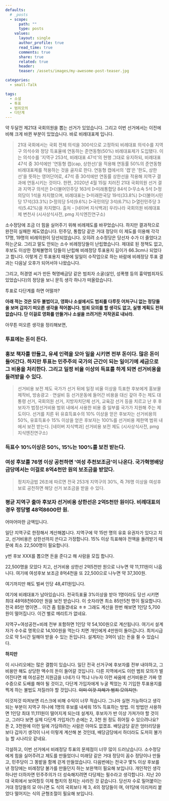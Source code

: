 ```yaml
---
defaults:
  # _posts
  - scope:
      path: ""
      type: posts
    values:
      layout: single
      author_profile: true
      read_time: true
      comments: true
      share: true
      related: true
      header:
      teaser: /assets/images/my-awesome-post-teaser.jpg

categories:
  - small-Talk

tags:
  - 소설
  - 투표
  - 범죄모의
  - 다단계
---
```


약 두달전 제21대 국회의원을 뽑는 선거가 있었습니다. 그리고 이번 선거에서는 이전에 비해 크게 바뀐 부분이 있었습니다. 바로 비례대표제 입니다.

> 21대 국회에서는 국회 전체 의석을 300석으로 고정하되 비례대표 의석수를 지역구 의석수와 정당 득표율에 연동하는 준연동형(50%) 비례대표제가 도입됐다. 이는 의석수를 '지역구 253석, 비례대표 47석'의 현행 그대로 유지하되, 비례대표 47석 중 30석에만 '연동형 캡(cap, 상한선)'을 적용해 연동률 50%의 준연동형 비례대표제를 적용하는 것을 골자로 한다. 연동형 캡에서의 '캡'은 '한도, 상한선'을 뜻하는 영어단어로, 47석 중 30석에만 연동률 상한선을 적용해 지역구 결과에 연동시키는 것이다. 
한편, 2020년 4월 15일 치러진 21대 국회의원 선거 결과 지역구 의석은 ▷더불어민주당 163석 ▷미래통합당 84석 ▷무소속 5석 ▷정의당이 1석을 차지했으며, 비례대표는 ▷미래한국당 19석(33.8%) ▷더불어시민당 17석(33.3%) ▷정의당 5석(9.6%) ▷국민의당 3석(6.7%) ▷열린민주당 3석(5.42%)을 차지했다. 
출처 - [네이버 지식백과] 우리나라 국회의원 비례대표제 변천사 (시사상식사전, pmg 지식엔진연구소)

소수정당에 조금 더 힘을 실어주기 위해 비례제도를 바꾸었습니다. 하지만 결과적으로 완전히 실패한 제도였습니다. 민주당, 통합당 같은 거대 정당이 이 제도를 이용해 각각 17명, 19명의 비례의원이 당선되었습니다. 오히려 소수정당은 당선자 수가 더 줄었다고 하는군요. 그리고 말도 안되는 소수 비례정당들이 난립했습니다. 제대로 된 정책도 없고, 후보도 이상한 정체불명의 당들이 난립해 비례정당 투표용지 길이가 66.3cm나 되었다고 합니다. 이렇게 긴 투표용지 때문에 일일이 수작업으로 하는 바람에 비례정당 투표 결과는 다음날 오후가 되어서야 나왔습니다.

그리고, 허경영 씨가 만든 혁명배금당 같은 범죄자 소굴(살인, 성폭행 등의 흉악범죄자도 있었습니다)의 정당을 보니 문득 생각 하나가 떠올랐습니다.

투표로 다단계를 하면 어떨까?

**아래 적는 것은 모두 불법이고, 영화나 소설에서도 범죄를 다루듯 어처구니 없는 정당들을 보며 갑자기 떠오른 생각을 적어봅니다. 범죄 모의를 할 생각도 없고, 실행 계획도 전혀 없습니다. 단 이걸로 영화를 만들거나 소설을 쓰려거든 저작권료 내놔라.**

아무튼 떠오른 생각을 정리해보면, 

### 투표에는 돈이 든다. 

### 홍보 책자를 만들고, 유세 인력을 모아 일을 시키면 전부 돈이다. 많은 돈이 들어간다. 하지만 투표는 민주주의 국가의 근간이 되는 일이기에 세금으로 그 비용을 처리한다. 그리고 일정 비율 이상의 득표를 하게 되면 선거비용을 돌려받을 수 있다. 

> 선거비용 보전 제도
국가가 선거 뒤에 일정 비율 이상을 득표한 후보에게 홍보물 제작비, 방송광고ㆍ연설비 등 선거운동에 들어간 비용을 대신 갚아 주는 제도
대통령 선거, 국회의원 선거, 지방자치단체 선거, 교육감 선거 등을 치르고 난 후 후보자가 법정선거비용 범위 내에서 사용한 비용 중 일부를 국가가 지원해 주는 제도이다. 선거를 치른 뒤 유효득표수의 10% 이상을 얻은 후보자는 선거비용의 50%, 유효득표수 15% 이상을 얻은 후보자는 100%를 선거비용 제한액 범위 내에서 보전 받는다.
[네이버 지식백과] 선거비용 보전 제도 (시사상식사전, pmg 지식엔진연구소)

### 득표수 10%이상은 50%, 15%는 100%를 보전 받는다.

### 여성 후보를 76명 이상 공천하면 '여성 추천보조금'이 나온다. 국가혁명배당금당에서는 이걸로 8억4천만 원의 보조금을 받았다. 

> 정치자금법 26조에 따르면 전국 253개 지역구의 30%, 즉 76명 이상을 여성후보로 공천하면 해당 선거 보조금을 받을 수 있다.

### 평균 지역구 출마 후보자 선거비용 상한선은 2억5천만 원이다. 비례대표의 경우 정당별 48억8600만 원.

어마어마한 금액입니다.

일단 지역구로 한정해서 계산해봅니다. 지역구에 약 15만 명의 유효 유권자가 있다고 치고, 선거비용은 상한선까지 쓴다고 가정합니다. 15% 이상 득표해야 전액을 돌려받기 때문에  최소 22,500명이 필요합니다.

y번 후보 XXX를 뽑으면 돈을 준다고 해 사람을 모집 합니다.

22,500명을 모았다 치고, 선거비용 상한선 2억5천만 원으로 나누면 약 11,111원이 나옵니다. 여기에 여성후보 보조금 8억4천을 또 22,500으로 나누면 약 37,300원.

여기까지만 해도 벌써 인당 48,411원입니다. 

여기에 비례대표가 남아있습니다. 전국득표율 3%이상을 받아 1명이라도 당선 시키면 최대 48억8천600만 원을 보전 받습니다. 
이 숫자라면 최소 85만5천 명이 필요합니다. 전국 85만 명이면... 이건 좀 힘들겠네요 ㅎㅎ 그래도 계산을 한번 해보면 1인당 5,700원이 떨어집니다. 이건 별로 메리트가 없네요.

지역구+여성공천+비례 전부 포함하면 1인당 약 54,100원으로 계산됩니다. 여기서 설계자가 수수료 명목으로 14,100원을 먹는다 치면 개인에게 4만원이 돌아갑니다. 최저시급으로 약 5시간 일해야 받을 수 있는 돈입니다. 설계자는 3억이 넘는 돈을 쥘 수 있습니다. 

**하지만**

이 시나리오에는 많은 결함이 있습니다. 일단 전국 선거구에 후보자를 전부 내야하고, 그 비용만 해도 상당한 액수의 돈이 들어갈 것입니다. 다른 지역에서도 이런 범죄 모의가 벌어진다면 왜 여성공천 지원금을 너네가 다 먹냐 나누자 이런 싸움에 선거비용은 가짜 영수증으로 도배를 해야 될 것이고, 다단계 가입자에게 누굴 찍었는 지 기입한 투표용지를 찍게 하는 불법도 저질러야 할 것입니다. ~~이미 이것 자체가 범죄 모의지만.~~

이것저것 따져보면 리스크에 비해 수익이 너무 적습니다. 그나마 실현 가능하다고 생각되는 부분이 지역구 하나에 1명의 후보를 내세워 15% 득표하는 방법. 이 방법만 사용하면 1인당 최대 11,111원이 떨어지게 되는데 설계자, 후보자가 반 이상 가져가야 할 것이고, 그러다 보면 실제 다단계 가입자(?) 손에는 2, 3천 원 정도 쥐어질 수 있으려나요? 돈 2, 3천원에 이런 일에 가담하려는 사람은 아마도 없겠죠.
배당금당 같은 엉터리당을 보다 갑자기 생각이 나서 이렇게 계산해 본 것인데, 배당금당에서 하더라도 도저히 불가능 할 시나리오 같네요. 

각설하고, 
이번 선거에서 비례정당 투표의 문제점이 너무 많이 드러났습니다. 소수정당에게 힘을 실어주려고 제도를 만들었더니 미래당 같은 거대 정당이 꼼수 정당이나 만들고, 민주당이 그 똥밭을 함께 걷게 만들었습니다. 다음번에는 전국구 몇% 이상 후보를 낸 정당에는 비례정당 불가를 만들던지 하는 보완책이 필요해 보입니다. 개인적인 생각 하나만 더하자면 민주주의가 더 성숙해지려면 다당제는 필수라고 생각합니다. 지난 20대 국회에서 보여줬듯 이제 협치의 정치는 사라진 것 같습니다. 당선자 수로 밀어붙이는 거대 정당들의 모 아니면 도 식의 국회보다 제 3, 4의 정당들이 여, 야1당에 이리저리 붙었다 떨어지는 식의 균형조절이 필요해 보입니다.
